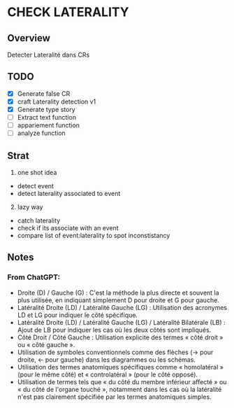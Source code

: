 # CHECK LATERALITY

## Overview
Detecter Lateralité dans CRs

## TODO

- [x] Generate false CR
- [x] craft Laterality detection v1
- [x] Generate type story
- [ ] Extract text function
- [ ] appariement function
- [ ] analyze function

## Strat

1. one shot idea
  * detect event
  * detect laterality associated to event

2. lazy way
  * catch laterality
  * check if its associate with an event
  * compare list of event:laterality to spot inconstistancy


## Notes

### From ChatGPT:
- Droite (D) / Gauche (G) : C'est la méthode la plus directe et souvent la plus utilisée, en indiquant simplement D pour droite et G pour gauche.
- Latéralité Droite (LD) / Latéralité Gauche (LG) : Utilisation des acronymes LD et LG pour indiquer le côté spécifique.
- Latéralité Droite (LD) / Latéralité Gauche (LG) / Latéralité Bilatérale (LB) : Ajout de LB pour indiquer les cas où les deux côtés sont impliqués.
- Côté Droit / Côté Gauche : Utilisation explicite des termes « côté droit » ou « côté gauche ».
- Utilisation de symboles conventionnels comme des flèches (→ pour droite, ← pour gauche) dans les diagrammes ou les schémas.
- Utilisation des termes anatomiques spécifiques comme « homolatéral » (pour le même côté) et « controlatéral » (pour le côté opposé).
- Utilisation de termes tels que « du côté du membre inférieur affecté » ou « du côté de l'organe touché », notamment dans les cas où la latéralité n'est pas clairement spécifiée par les termes anatomiques simples.
